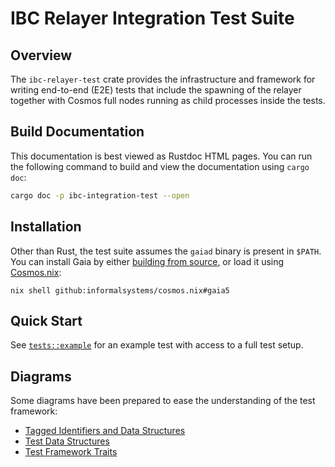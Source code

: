 # IBC Relayer Integration Test Suite

## Overview

The `ibc-relayer-test` crate provides the infrastructure and framework for writing end-to-end (E2E) tests that include the spawning of the relayer together with Cosmos full nodes running as child processes inside the tests.

## Build Documentation

This documentation is best viewed as Rustdoc HTML pages. You can run the following command to build and view the documentation using `cargo doc`:

```bash
cargo doc -p ibc-integration-test --open
```

## Installation

Other than Rust, the test suite assumes the `gaiad` binary is present in `$PATH`. You can install Gaia by either [building from source](https://github.com/cosmos/gaia), or load it using [Cosmos.nix](https://github.com/informalsystems/cosmos.nix/):

```text
nix shell github:informalsystems/cosmos.nix#gaia5
```

## Quick Start

See [`tests::example`](crate::tests::example) for an example test with
access to a full test setup.

## Diagrams

Some diagrams have been prepared to ease the understanding of the test framework:

- [Tagged Identifiers and Data Structures](https://app.excalidraw.com/l/4XqkU6POmGI/7za2eSTChuT)
- [Test Data Structures](https://app.excalidraw.com/l/4XqkU6POmGI/5y6i0NKqiEv)
- [Test Framework Traits](https://app.excalidraw.com/l/4XqkU6POmGI/80KAnVZ6cu4)
